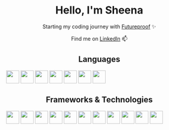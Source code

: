 <h1 align="center">Hello, I'm Sheena</h1>

<p align="center">Starting my coding journey with <a href="https://www.getfutureproof.co.uk/">Futureproof</a> ✨</p>

<p align="center">Find me on <a href="https://www.linkedin.com/in/sheena-d-815241177/">LinkedIn</a> 📫</p>
<span></span>
<h2 align="center">Languages</h1>
<div>
<img src="https://cdn.jsdelivr.net/gh/devicons/devicon/icons/html5/html5-original.svg" width="35" style="display:inline-block"/>
<img src="https://cdn.jsdelivr.net/gh/devicons/devicon/icons/css3/css3-original.svg" width="35" style="display:inline-block"/>
<img src="https://cdn.jsdelivr.net/gh/devicons/devicon/icons/javascript/javascript-original.svg" width="35" style="display:inline-block"/>
<img src="https://cdn.jsdelivr.net/gh/devicons/devicon/icons/python/python-original.svg" width="35" style="display:inline-block"/>
<img class="opacity" src="https://cdn.jsdelivr.net/gh/devicons/devicon/icons/matlab/matlab-original.svg" width="35" style="display:inline-block"/>
<img class="opacity" src="https://cdn.jsdelivr.net/gh/devicons/devicon/icons/ruby/ruby-plain.svg" width="35" style="display:inline-block"/>
<img class="opacity" src="https://cdn.jsdelivr.net/gh/devicons/devicon/icons/sqlite/sqlite-plain.svg" width="35" style="display:inline-block"/>
</div>
<div>
<h2 align="center">Frameworks & Technologies</h1>
<img src="https://cdn.jsdelivr.net/gh/devicons/devicon/icons/nodejs/nodejs-original.svg" width="35" />
<img src="https://cdn.jsdelivr.net/gh/devicons/devicon/icons/express/express-original.svg" width="35" />
<img src="https://cdn.jsdelivr.net/gh/devicons/devicon/icons/postgresql/postgresql-original.svg" width="35" />
<img src="https://cdn.jsdelivr.net/gh/devicons/devicon/icons/mongodb/mongodb-original.svg" width="35" />
<img src="https://cdn.jsdelivr.net/gh/devicons/devicon/icons/bootstrap/bootstrap-original.svg" width="35" />
<img src="https://cdn.jsdelivr.net/gh/devicons/devicon/icons/react/react-original.svg" width="35" />
<img src="https://cdn.jsdelivr.net/gh/devicons/devicon/icons/git/git-original.svg" width="35" />
<img src="https://cdn.jsdelivr.net/gh/devicons/devicon/icons/docker/docker-original.svg" width="35" />
<img src="https://cdn.jsdelivr.net/gh/devicons/devicon/icons/jest/jest-plain.svg" width="35" />
<img src="https://cdn.jsdelivr.net/gh/devicons/devicon/icons/vscode/vscode-original.svg" width="35" />
<img src="https://cdn.jsdelivr.net/gh/devicons/devicon/icons/react/react-original.svg" width="35" />
</div>        

<!--
**shedp/shedp** is a ✨ _special_ ✨ repository because its `README.md` (this file) appears on your GitHub profile.

Here are some ideas to get you started:

- 🔭 I’m currently working on ...
- 🌱 I’m currently learning ...
- 👯 I’m looking to collaborate on ...
- 🤔 I’m looking for help with ...
- 💬 Ask me about ...
- 📫 How to reach me: ...
- 😄 Pronouns: ...
- ⚡ Fun fact: ...
-->
